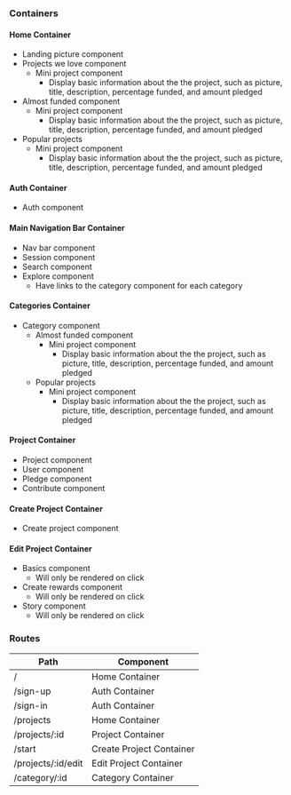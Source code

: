 
### Containers

#### Home Container
  - Landing picture component
  - Projects we love component
    + Mini project component
      - Display basic information about the the project, such as picture, title,
      description, percentage funded, and amount pledged
  - Almost funded component
    + Mini project component
      - Display basic information about the the project, such as picture, title,
      description, percentage funded, and amount pledged
  - Popular projects
    + Mini project component
      - Display basic information about the the project, such as picture, title,
      description, percentage funded, and amount pledged

#### Auth Container
  - Auth component

#### Main Navigation Bar Container
  - Nav bar component
  - Session component
  - Search component
  - Explore component
    - Have links to the category component for each category

#### Categories Container
  - Category component
    + Almost funded component
      + Mini project component
        - Display basic information about the the project, such as picture, title,
        description, percentage funded, and amount pledged
    + Popular projects
      + Mini project component
        - Display basic information about the the project, such as picture, title,
        description, percentage funded, and amount pledged

#### Project Container
  - Project component
  - User component
  - Pledge component
  - Contribute component

#### Create Project Container
  - Create project component

#### Edit Project Container
  - Basics component
    + Will only be rendered on click
  - Create rewards component
    + Will only be rendered on click
  - Story component
    + Will only be rendered on click

### Routes
Path               | Component
-------------------|----------
/                  | Home Container
/sign-up           | Auth Container
/sign-in           | Auth Container
/projects          | Home Container
/projects/:id      | Project Container
/start             | Create Project Container
/projects/:id/edit | Edit Project Container
/category/:id      | Category Container
